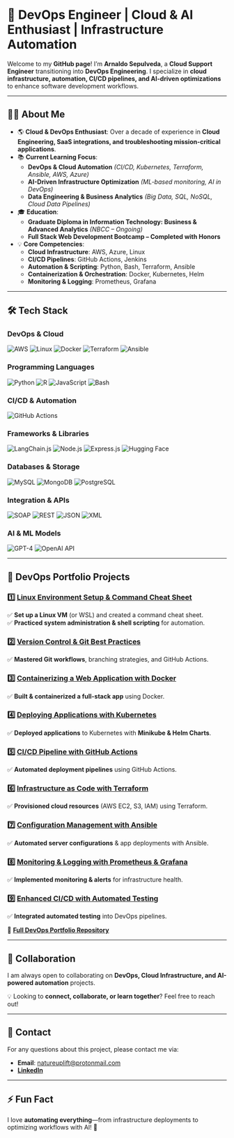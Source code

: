 # 🚀 DevOps Engineer | Cloud & AI Enthusiast | Infrastructure Automation  

Welcome to my **GitHub page**! I’m **Arnaldo Sepulveda**, a **Cloud Support Engineer** transitioning into **DevOps Engineering**. I specialize in **cloud infrastructure, automation, CI/CD pipelines, and AI-driven optimizations** to enhance software development workflows.  

---

## 👨‍💻 About Me  

- 🌎 **Cloud & DevOps Enthusiast**: Over a decade of experience in **Cloud Engineering, SaaS integrations, and troubleshooting mission-critical applications**.  
- 📚 **Current Learning Focus**:  
  - **DevOps & Cloud Automation** *(CI/CD, Kubernetes, Terraform, Ansible, AWS, Azure)*  
  - **AI-Driven Infrastructure Optimization** *(ML-based monitoring, AI in DevOps)*  
  - **Data Engineering & Business Analytics** *(Big Data, SQL, NoSQL, Cloud Data Pipelines)*  
- 🎓 **Education**:  
  - **Graduate Diploma in Information Technology: Business & Advanced Analytics** *(NBCC – Ongoing)*  
  - **Full Stack Web Development Bootcamp – Completed with Honors**  
- 💡 **Core Competencies**:  
  - **Cloud Infrastructure**: AWS, Azure, Linux  
  - **CI/CD Pipelines**: GitHub Actions, Jenkins  
  - **Automation & Scripting**: Python, Bash, Terraform, Ansible  
  - **Containerization & Orchestration**: Docker, Kubernetes, Helm  
  - **Monitoring & Logging**: Prometheus, Grafana  

---

## 🛠️ Tech Stack

### **DevOps & Cloud**
![AWS](https://img.shields.io/badge/-AWS-232F3E?style=flat-square&logo=amazonaws&logoColor=white) ![Linux](https://img.shields.io/badge/-Linux-FCC624?style=flat-square&logo=linux&logoColor=black) ![Docker](https://img.shields.io/badge/-Docker-2496ED?style=flat-square&logo=docker&logoColor=white) ![Terraform](https://img.shields.io/badge/-Terraform-7B42BC?style=flat-square&logo=terraform&logoColor=white) ![Ansible](https://img.shields.io/badge/-Ansible-EE0000?style=flat-square&logo=ansible&logoColor=white)

### **Programming Languages**
![Python](https://img.shields.io/badge/-Python-FFD43B?style=flat-square&logo=python&logoColor=blue) ![R](https://img.shields.io/badge/-R-276DC3?style=flat-square&logo=r&logoColor=white) ![JavaScript](https://img.shields.io/badge/-JavaScript-f7df1e?style=flat-square&logo=javascript&logoColor=black) ![Bash](https://img.shields.io/badge/-Bash-4EAA25?style=flat-square&logo=gnubash&logoColor=white)

### **CI/CD & Automation**
![GitHub Actions](https://img.shields.io/badge/-GitHub%20Actions-2088FF?style=flat-square&logo=githubactions&logoColor=white)

### **Frameworks & Libraries**
![LangChain.js](https://img.shields.io/badge/-LangChain.js-3399FF?style=flat-square&logo=chain&logoColor=white) ![Node.js](https://img.shields.io/badge/-Node.js-339933?style=flat-square&logo=node.js&logoColor=white) ![Express.js](https://img.shields.io/badge/-Express.js-000000?style=flat-square&logo=express&logoColor=white) ![Hugging Face](https://img.shields.io/badge/-Hugging%20Face-FFD800?style=flat-square&logo=huggingface&logoColor=black)

<!-- ### **Monitoring & Observability**
![Prometheus](https://img.shields.io/badge/-Prometheus-E6522C?style=flat-square&logo=prometheus&logoColor=white) ![Grafana](https://img.shields.io/badge/-Grafana-F46800?style=flat-square&logo=grafana&logoColor=white) ![ELK Stack](https://img.shields.io/badge/-ELK-005571?style=flat-square&logo=elasticstack&logoColor=white) -->

### **Databases & Storage**
![MySQL](https://img.shields.io/badge/-MySQL-4479A1?style=flat-square&logo=mysql&logoColor=white) ![MongoDB](https://img.shields.io/badge/-MongoDB-47A248?style=flat-square&logo=mongodb&logoColor=white) ![PostgreSQL](https://img.shields.io/badge/-PostgreSQL-336791?style=flat-square&logo=postgresql&logoColor=white)

### **Integration & APIs**
![SOAP](https://img.shields.io/badge/-SOAP-0082C9?style=flat-square) ![REST](https://img.shields.io/badge/-REST-02569B?style=flat-square) ![JSON](https://img.shields.io/badge/-JSON-000000?style=flat-square) ![XML](https://img.shields.io/badge/-XML-8A2BE2?style=flat-square)

### **AI & ML Models**
![GPT-4](https://img.shields.io/badge/-GPT--4-412991?style=flat-square&logo=openai&logoColor=white)
![OpenAI API](https://img.shields.io/badge/-OpenAI%20API-412991?style=flat-square&logo=openai&logoColor=white)
 <!-- ![Claude AI](https://img.shields.io/badge/-Claude%20AI-8A2BE2?style=flat-square&logo=OpenAI&logoColor=white)
 ![Mistral AI](https://img.shields.io/badge/-Mistral%20AI-0057E7?style=flat-square&logo=artstation&logoColor=white) -->



<!-- ### **DevOps & Cloud**

![AWS](https://img.shields.io/badge/-AWS-232F3E?style=flat-square&logo=amazonaws&logoColor=white) ![Azure](https://img.shields.io/badge/-Azure-0078D4?style=flat-square&logo=microsoftazure&logoColor=white) ![Linux](https://img.shields.io/badge/-Linux-FCC624?style=flat-square&logo=linux&logoColor=black) ![Docker](https://img.shields.io/badge/-Docker-2496ED?style=flat-square&logo=docker&logoColor=white) ![Kubernetes](https://img.shields.io/badge/-Kubernetes-326CE5?style=flat-square&logo=kubernetes&logoColor=white) ![Terraform](https://img.shields.io/badge/-Terraform-7B42BC?style=flat-square&logo=terraform&logoColor=white) ![Ansible](https://img.shields.io/badge/-Ansible-EE0000?style=flat-square&logo=ansible&logoColor=white)

### **Programming Languages**
![Python](https://img.shields.io/badge/-Python-FFD43B?style=flat-square&logo=python&logoColor=blue) ![R](https://img.shields.io/badge/-R-276DC3?style=flat-square&logo=r&logoColor=white) ![JavaScript](https://img.shields.io/badge/-JavaScript-f7df1e?style=flat-square&logo=javascript&logoColor=black) ![Bash](https://img.shields.io/badge/-Bash-4EAA25?style=flat-square&logo=gnubash&logoColor=white)

### **Frameworks & Libraries**
![LangChain.js](https://img.shields.io/badge/-LangChain.js-3399FF?style=flat-square&logo=chain&logoColor=white) ![Node.js](https://img.shields.io/badge/-Node.js-339933?style=flat-square&logo=node.js&logoColor=white) ![Express.js](https://img.shields.io/badge/-Express.js-000000?style=flat-square&logo=express&logoColor=white) ![Hugging Face](https://img.shields.io/badge/-Hugging%20Face-FFD800?style=flat-square&logo=huggingface&logoColor=black)

### **CI/CD & Automation**
![GitHub Actions](https://img.shields.io/badge/-GitHub%20Actions-2088FF?style=flat-square&logo=githubactions&logoColor=white) ![Jenkins](https://img.shields.io/badge/-Jenkins-D24939?style=flat-square&logo=jenkins&logoColor=white)

### **Monitoring & Observability**
![Prometheus](https://img.shields.io/badge/-Prometheus-E6522C?style=flat-square&logo=prometheus&logoColor=white) ![Grafana](https://img.shields.io/badge/-Grafana-F46800?style=flat-square&logo=grafana&logoColor=white) ![ELK Stack](https://img.shields.io/badge/-ELK-005571?style=flat-square&logo=elasticstack&logoColor=white)

### **Databases & Storage**
![MySQL](https://img.shields.io/badge/-MySQL-4479A1?style=flat-square&logo=mysql&logoColor=white) ![MongoDB](https://img.shields.io/badge/-MongoDB-47A248?style=flat-square&logo=mongodb&logoColor=white) ![PostgreSQL](https://img.shields.io/badge/-PostgreSQL-336791?style=flat-square&logo=postgresql&logoColor=white)

### **Integration & APIs**
![SOAP](https://img.shields.io/badge/-SOAP-0082C9?style=flat-square) ![REST](https://img.shields.io/badge/-REST-02569B?style=flat-square) ![JSON](https://img.shields.io/badge/-JSON-000000?style=flat-square) ![XML](https://img.shields.io/badge/-XML-8A2BE2?style=flat-square)

### **AI & ML Models**
![GPT-4](https://img.shields.io/badge/-GPT--4-412991?style=flat-square&logo=openai&logoColor=white) ![Claude AI](https://img.shields.io/badge/-Claude%20AI-8A2BE2?style=flat-square&logo=OpenAI&logoColor=white) ![Mistral AI](https://img.shields.io/badge/-Mistral%20AI-0057E7?style=flat-square&logo=artstation&logoColor=white) ![OpenAI API](https://img.shields.io/badge/-OpenAI%20API-412991?style=flat-square&logo=openai&logoColor=white) -->


<!-- ![AWS](https://img.shields.io/badge/-AWS-232F3E?style=flat-square&logo=amazonaws&logoColor=white)  
![Azure](https://img.shields.io/badge/-Azure-0078D4?style=flat-square&logo=microsoftazure&logoColor=white)  
![Linux](https://img.shields.io/badge/-Linux-FCC624?style=flat-square&logo=linux&logoColor=black)  
![Docker](https://img.shields.io/badge/-Docker-2496ED?style=flat-square&logo=docker&logoColor=white)  
![Kubernetes](https://img.shields.io/badge/-Kubernetes-326CE5?style=flat-square&logo=kubernetes&logoColor=white)  
![Terraform](https://img.shields.io/badge/-Terraform-7B42BC?style=flat-square&logo=terraform&logoColor=white)  
![Ansible](https://img.shields.io/badge/-Ansible-EE0000?style=flat-square&logo=ansible&logoColor=white)   -->

<!-- ### **Programming Languages**  
![Python](https://img.shields.io/badge/-Python-FFD43B?style=flat-square&logo=python&logoColor=blue)  
![R](https://img.shields.io/badge/-R-276DC3?style=flat-square&logo=r&logoColor=white)  
![JavaScript](https://img.shields.io/badge/-JavaScript-f7df1e?style=flat-square&logo=javascript&logoColor=black)  
![Bash](https://img.shields.io/badge/-Bash-4EAA25?style=flat-square&logo=gnubash&logoColor=white)  

### **Frameworks & Libraries**  
![LangChain.js](https://img.shields.io/badge/-LangChain.js-3399FF?style=flat-square&logo=chain&logoColor=white)  
![Node.js](https://img.shields.io/badge/-Node.js-339933?style=flat-square&logo=node.js&logoColor=white)  
![Express.js](https://img.shields.io/badge/-Express.js-000000?style=flat-square&logo=express&logoColor=white)  
![Hugging Face](https://img.shields.io/badge/-Hugging%20Face-FFD800?style=flat-square&logo=huggingface&logoColor=black)  

### **CI/CD & Automation**  
![GitHub Actions](https://img.shields.io/badge/-GitHub%20Actions-2088FF?style=flat-square&logo=githubactions&logoColor=white)  
![Jenkins](https://img.shields.io/badge/-Jenkins-D24939?style=flat-square&logo=jenkins&logoColor=white)  

### **Monitoring & Observability**  
![Prometheus](https://img.shields.io/badge/-Prometheus-E6522C?style=flat-square&logo=prometheus&logoColor=white)  
![Grafana](https://img.shields.io/badge/-Grafana-F46800?style=flat-square&logo=grafana&logoColor=white)  
![ELK Stack](https://img.shields.io/badge/-ELK-005571?style=flat-square&logo=elasticstack&logoColor=white)  

### **Databases & Storage**  
![MySQL](https://img.shields.io/badge/-MySQL-4479A1?style=flat-square&logo=mysql&logoColor=white)  
![MongoDB](https://img.shields.io/badge/-MongoDB-47A248?style=flat-square&logo=mongodb&logoColor=white)  
![PostgreSQL](https://img.shields.io/badge/-PostgreSQL-336791?style=flat-square&logo=postgresql&logoColor=white)  

### **Integration & APIs**  
![SOAP](https://img.shields.io/badge/-SOAP-0082C9?style=flat-square)  
![REST](https://img.shields.io/badge/-REST-02569B?style=flat-square)  
![JSON](https://img.shields.io/badge/-JSON-000000?style=flat-square)  
![XML](https://img.shields.io/badge/-XML-8A2BE2?style=flat-square)  

### **AI & ML Models**  
![GPT-4](https://img.shields.io/badge/-GPT--4-412991?style=flat-square&logo=openai&logoColor=white)  
![Claude AI](https://img.shields.io/badge/-Claude%20AI-8A2BE2?style=flat-square&logo=OpenAI&logoColor=white)  
![Mistral AI](https://img.shields.io/badge/-Mistral%20AI-0057E7?style=flat-square&logo=artstation&logoColor=white)  
![OpenAI API](https://img.shields.io/badge/-OpenAI%20API-412991?style=flat-square&logo=openai&logoColor=white)   -->

---

## 🚀 DevOps Portfolio Projects  

### 1️⃣ **[Linux Environment Setup & Command Cheat Sheet](#)**  
✅ **Set up a Linux VM** (or WSL) and created a command cheat sheet.  
✅ **Practiced system administration & shell scripting** for automation.  

### 2️⃣ **[Version Control & Git Best Practices](#)**  
✅ **Mastered Git workflows**, branching strategies, and GitHub Actions.  

### 3️⃣ **[Containerizing a Web Application with Docker](#)**  
✅ **Built & containerized a full-stack app** using Docker.  

### 4️⃣ **[Deploying Applications with Kubernetes](#)**  
✅ **Deployed applications** to Kubernetes with **Minikube & Helm Charts**.  

### 5️⃣ **[CI/CD Pipeline with GitHub Actions](#)**  
✅ **Automated deployment pipelines** using GitHub Actions.  

### 6️⃣ **[Infrastructure as Code with Terraform](#)**  
✅ **Provisioned cloud resources** (AWS EC2, S3, IAM) using Terraform.  

### 7️⃣ **[Configuration Management with Ansible](#)**  
✅ **Automated server configurations** & app deployments with Ansible.  

### 8️⃣ **[Monitoring & Logging with Prometheus & Grafana](#)**  
✅ **Implemented monitoring & alerts** for infrastructure health.  

### 9️⃣ **[Enhanced CI/CD with Automated Testing](#)**  
✅ **Integrated automated testing** into DevOps pipelines.  

🔗 **[Full DevOps Portfolio Repository](https://github.com/solutions-for-realvalue/DevOps-Journey)**  

<!-- ---

## 📊 GitHub Stats  

![GitHub Stats](https://github-readme-stats.vercel.app/api?username=solutions-for-realvalue&show_icons=true&theme=radical)  
![Top Languages](https://github-readme-stats.vercel.app/api/top-langs/?username=solutions-for-realvalue&layout=compact&theme=radical)   -->

---

## 🤝 Collaboration  

I am always open to collaborating on **DevOps, Cloud Infrastructure, and AI-powered automation** projects.  

💡 Looking to **connect, collaborate, or learn together**? Feel free to reach out!  

---

## 📧 Contact  

For any questions about this project, please contact me via:  

- **Email**: [natureuplift@protonmail.com](mailto:natureuplift@protonmail.com)  
- [**LinkedIn**](https://www.linkedin.com/in/arnaldo-sepulveda)  

---

## ⚡ Fun Fact  

I love **automating everything**—from infrastructure deployments to optimizing workflows with AI! 🚀  
